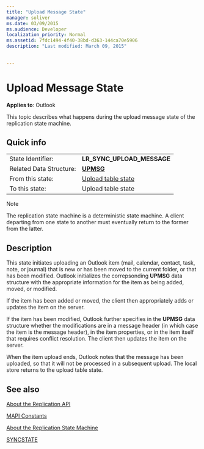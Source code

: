 ```yaml
---
title: "Upload Message State"
manager: soliver
ms.date: 03/09/2015
ms.audience: Developer
localization_priority: Normal
ms.assetid: 7fdc1494-4f40-38bd-d363-144ca70e5906
description: "Last modified: March 09, 2015"
 
 
---
```


# Upload Message State

  
  
**Applies to**: Outlook 
  
 This topic describes what happens during the upload message state of the replication state machine. 
  
## Quick info

|||
|:-----|:-----|
|State Identifier:  <br/> |**LR_SYNC_UPLOAD_MESSAGE** <br/> |
|Related Data Structure:  <br/> |**[UPMSG](upmsg.md)** <br/> |
|From this state:  <br/> |[Upload table state](upload-table-state.md) <br/> |
|To this state:  <br/> |Upload table state  <br/> |
   
> [!NOTE]
> The replication state machine is a deterministic state machine. A client departing from one state to another must eventually return to the former from the latter. 
  
## Description

This state initiates uploading an Outlook item (mail, calendar, contact, task, note, or journal) that is new or has been moved to the current folder, or that has been modified. Outlook initializes the correpsonding **UPMSG** data structure with the appropriate information for the item as being added, moved, or modified. 
  
If the item has been added or moved, the client then appropriately adds or updates the item on the server. 
  
If the item has been modified, Outlook further specifies in the **UPMSG** data structure whether the modifications are in a message header (in which case the item is the message header), in the item properties, or in the item itself that requires conflict resolution. The client then updates the item on the server. 
  
When the item upload ends, Outlook notes that the message has been uploaded, so that it will not be processed in a subsequent upload. The local store returns to the upload table state.
  
## See also



[About the Replication API](about-the-replication-api.md)
  
[MAPI Constants](mapi-constants.md)
  
[About the Replication State Machine](about-the-replication-state-machine.md)
  
[SYNCSTATE](syncstate.md)

